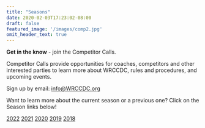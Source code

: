 ```yaml
---
title: "Seasons"
date: 2020-02-03T17:23:02-08:00
draft: false
featured_image: '/images/comp2.jpg'
omit_header_text: true
---
```

__Get in the know__ - join the Competitor Calls.

Competitor Calls provide opportunities for coaches, competitors and other interested parties to learn more about WRCCDC, rules and procedures, and upcoming events.

Sign up by email: <info@WRCCDC.org>

Want to learn more about the current season or a previous one? Click on the Season links below!

<div class="ph3 mt4">
  <a class="f6 link dim br2 ba bw1 ph3 pv2 mb2 dib black" href="2022/">2022</a>
  <a class="f6 link dim br2 ba bw1 ph3 pv2 mb2 dib black" href="2021/">2021</a>
  <a class="f6 link dim br2 ba bw1 ph3 pv2 mb2 dib black" href="2020/">2020</a>
  <a class="f6 link dim br2 ba bw1 ph3 pv2 mb2 dib black" href="2019/">2019</a>
  <a class="f6 link dim br2 ba bw1 ph3 pv2 mb2 dib black" href="2018/">2018</a>
</div>

